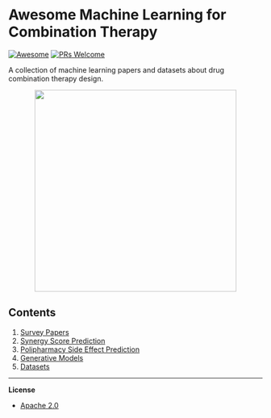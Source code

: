 # Awesome Machine Learning for Combination Therapy
[![Awesome](https://cdn.rawgit.com/sindresorhus/awesome/d7305f38d29fed78fa85652e3a63e154dd8e8829/media/badge.svg)](https://github.com/sindresorhus/awesome)
[![PRs Welcome](https://img.shields.io/badge/PRs-welcome-brightgreen.svg?style=flat-square)](http://makeapullrequest.com)

A collection of machine learning papers and datasets about drug combination therapy design.

<p align="center">
  <img width="400" src="https://www.nridigital.com/wp-content/uploads/2018/10/pill.jpg">
</p>

## Contents  

1. [Survey Papers](https://github.com/AstraZeneca/awesome-machine-learning-for-combination-therapy/blob/master/chapters/survey.md)  
2. [Synergy Score Prediction](https://github.com/AstraZeneca/awesome-machine-learning-for-combination-therapy/blob/master/chapters/synergy.md)  
3. [Polipharmacy Side Effect Prediction](https://github.com/AstraZeneca/awesome-machine-learning-for-combination-therapy/blob/master/chapters/polipharmacy.md)
4. [Generative Models](https://github.com/AstraZeneca/awesome-machine-learning-for-combination-therapy/blob/master/chapters/generative.md)
5. [Datasets](https://github.com/AstraZeneca/awesome-machine-learning-for-combination-therapy/blob/master/chapters/dataset.md)  

--------------------------------------------------------------------------------

**License**

- [Apache 2.0](https://github.com/AstraZeneca/awesome-machine-learning-for-combination-therapy/blob/master/LICENSE)
